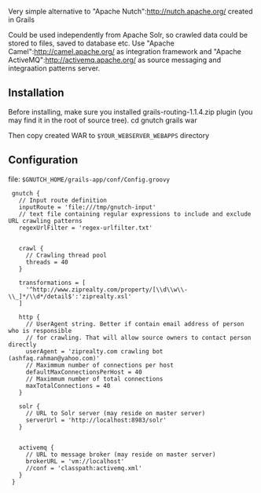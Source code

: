 Very simple alternative to "Apache Nutch":http://nutch.apache.org/ created in Grails

Could be used independently from Apache Solr, so crawled data could be stored to files, saved to database etc.
Use "Apache Camel":http://camel.apache.org/ as integration framework and "Apache ActiveMQ":http://activemq.apache.org/ as source messaging and integraation patterns server.

## Installation

Before installing, make sure you installed grails-routing-1.1.4.zip plugin (you may find it in the root of source tree).
        cd gnutch
        grails war

Then copy created WAR to `$YOUR_WEBSERVER_WEBAPPS` directory

## Configuration
file: `$GNUTCH_HOME/grails-app/conf/Config.groovy`

     gnutch {
       // Input route definition 
       inputRoute = 'file:///tmp/gnutch-input'
       // text file containing regular expressions to include and exclude URL crawling patterns
       regexUrlFilter = 'regex-urlfilter.txt'
  

       crawl {
         // Crawling thread pool
         threads = 40
       }

       transformations = [
         '^http://www.ziprealty.com/property/[\\d\\w\\-\\_]*/\\d*/detail$':'ziprealty.xsl'
       ]

       http {
         // UserAgent string. Better if contain email address of person who is responsible 
         // for crawling. That will allow source owners to contact person directly
         userAgent = 'ziprealty.com crawling bot (ashfaq.rahman@yahoo.com)'
         // Maximmum number of connections per host
         defaultMaxConnectionsPerHost = 40
         // Maximmum number of total connections
         maxTotalConnections = 40
       }

       solr {
         // URL to Solr server (may reside on master server)
         serverUrl = 'http://localhost:8983/solr'
       }
 
  
       activemq {
         // URL to message broker (may reside on master server)
         brokerURL = 'vm://localhost'
         //conf = 'classpath:activemq.xml'
       } 
     }
